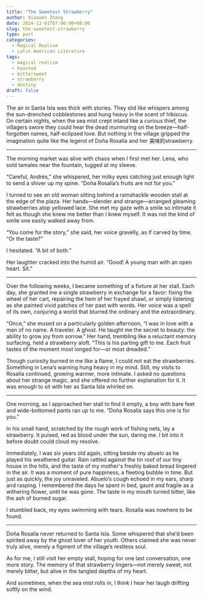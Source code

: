 ```yaml
---
title: "The Sweetest Strawberry"
author: Xiaowen Zhang
date: 2024-12-01T07:00:00+08:00
slug: the-sweetest-strawberry
type: post
categories:
  - Magical Realism
  - Latin American Literature
tags:
  - magical realism
  - haunted
  - bittersweet
  - strawberry
  - destiny
draft: false
---
```


The air in Santa Isla was thick with stories. They slid like whispers among the sun-drenched cobblestones and hung heavy in the scent of hibiscus. On certain nights, when the sea mist crept inland like a curious thief, the villagers swore they could hear the dead murmuring on the breeze—half-forgotten names, half-eclipsed love. But nothing in the village gripped the imagination quite like the legend of Doña Rosalía and her 美味的strawberry. 

---

The morning market was alive with chaos when I first met her. Lena, who sold tamales near the fountain, tugged at my sleeve. 

“Careful, Andrés,” she whispered, her milky eyes catching just enough light to send a shiver up my spine. “Doña Rosalía’s fruits are not for you.”

I turned to see an old woman sitting behind a ramshackle wooden stall at the edge of the plaza. Her hands—slender and strange—arranged gleaming strawberries atop yellowed lace. She met my gaze with a smile so intimate it felt as though she knew me better than I knew myself. It was not the kind of smile one easily walked away from. 

“You come for the story,” she said, her voice gravelly, as if carved by time. “Or the taste?”

I hesitated. “A bit of both.”

Her laughter cracked into the humid air. “Good! A young man with an open heart. Sit.”

---

Over the following weeks, I became something of a fixture at her stall. Each day, she granted me a single strawberry in exchange for a favor: fixing the wheel of her cart, repairing the hem of her frayed shawl, or simply listening as she painted vivid patches of her past with words. Her voice was a spell of its own, conjuring a world that blurred the ordinary and the extraordinary. 

“Once,” she mused on a particularly golden afternoon, “I was in love with a man of no name. A traveler. A ghost. He taught me the secret to beauty: the ability to grow joy from sorrow.” Her hand, trembling like a reluctant memory surfacing, held a strawberry aloft. “This is his parting gift to me. Each fruit tastes of the moment most longed for—or most dreaded.” 

Though curiosity burned in me like a flame, I could not eat the strawberries. Something in Lena’s warning hung heavy in my mind. Still, my visits to Rosalía continued, growing warmer, more intimate. I asked no questions about her strange magic, and she offered no further explanation for it. It was enough to sit with her as Santa Isla whirled on.

---

One morning, as I approached her stall to find it empty, a boy with bare feet and wide-bottomed pants ran up to me. “Doña Rosalía says this one is for you.” 

In his small hand, scratched by the rough work of fishing nets, lay a strawberry. It pulsed, red as blood under the sun, daring me. I bit into it before doubt could cloud my resolve. 

Immediately, I was six years old again, sitting beside my abuelo as he played his weathered guitar. Rain rattled against the tin roof of our tiny house in the hills, and the taste of my mother's freshly baked bread lingered in the air. It was a moment of pure happiness, a fleeting bubble in time. But just as quickly, the joy unraveled. Abuelo’s cough echoed in my ears, sharp and rasping. I remembered the days he spent in bed, gaunt and fragile as a withering flower, until he was gone. The taste in my mouth turned bitter, like the ash of burned sugar.

I stumbled back, my eyes swimming with tears. Rosalía was nowhere to be found.

---

Doña Rosalía never returned to Santa Isla. Some whispered that she’d been spirited away by the ghost lover of her youth. Others claimed she was never truly alive, merely a figment of the village’s restless soul. 

As for me, I still visit her empty stall, hoping for one last conversation, one more story. The memory of that strawberry lingers—not merely sweet, not merely bitter, but alive in the tangled depths of my heart. 

And sometimes, when the sea mist rolls in, I think I hear her laugh drifting softly on the wind.